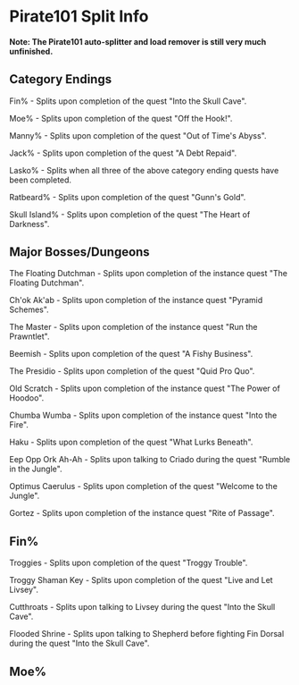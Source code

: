 # Pirate101 Split Info
#### Note: The Pirate101 auto-splitter and load remover is still very much unfinished.
## Category Endings
Fin% - Splits upon completion of the quest "Into the Skull Cave".

Moe% - Splits upon completion of the quest "Off the Hook!".

Manny% - Splits upon completion of the quest "Out of Time's Abyss".

Jack% - Splits upon completion of the quest "A Debt Repaid".

Lasko% - Splits when all three of the above category ending quests have been completed.

Ratbeard% - Splits upon completion of the quest "Gunn's Gold".

Skull Island% - Splits upon completion of the quest "The Heart of Darkness".
## Major Bosses/Dungeons
The Floating Dutchman - Splits upon completion of the instance quest "The Floating Dutchman".

Ch'ok Ak'ab - Splits upon completion of the instance quest "Pyramid Schemes".

The Master - Splits upon completion of the instance quest "Run the Prawntlet".

Beemish - Splits upon completion of the quest "A Fishy Business".

The Presidio - Splits upon completion of the quest "Quid Pro Quo".

Old Scratch - Splits upon completion of the instance quest "The Power of Hoodoo".

Chumba Wumba - Splits upon completion of the instance quest "Into the Fire".

Haku - Splits upon completion of the quest "What Lurks Beneath".

Eep Opp Ork Ah-Ah - Splits upon talking to Criado during the quest "Rumble in the Jungle".

Optimus Caerulus - Splits upon completion of the quest "Welcome to the Jungle".

Gortez - Splits upon completion of the instance quest "Rite of Passage".
## Fin%
Troggies - Splits upon completion of the quest "Troggy Trouble".

Troggy Shaman Key - Splits upon completion of the quest "Live and Let Livsey".

Cutthroats - Splits upon talking to Livsey during the quest "Into the Skull Cave".

Flooded Shrine - Splits upon talking to Shepherd before fighting Fin Dorsal during the quest "Into the Skull Cave".
## Moe%
